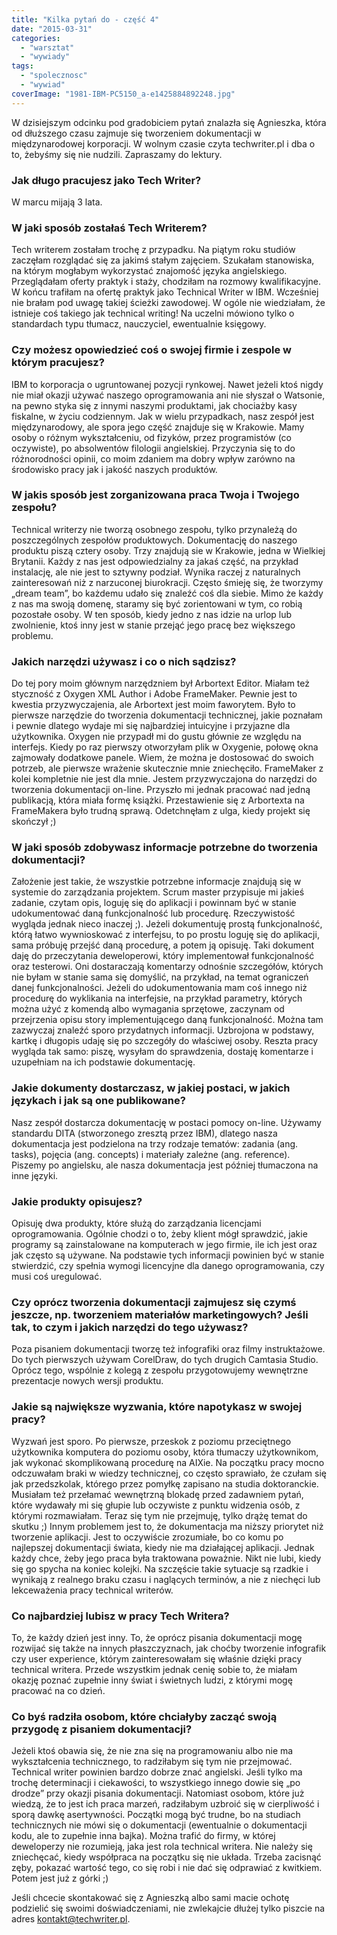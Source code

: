 ```yaml
---
title: "Kilka pytań do - część 4"
date: "2015-03-31"
categories: 
  - "warsztat"
  - "wywiady"
tags: 
  - "spolecznosc"
  - "wywiad"
coverImage: "1981-IBM-PC5150_a-e1425884892248.jpg"
---
```


W dzisiejszym odcinku pod gradobiciem pytań znalazła się Agnieszka, która od dłuższego czasu zajmuje się tworzeniem dokumentacji w międzynarodowej korporacji. W wolnym czasie czyta techwriter.pl i dba o to, żebyśmy się nie nudzili. Zapraszamy do lektury.

### Jak długo pracujesz jako Tech Writer?

W marcu mijają 3 lata.

### W jaki sposób zostałaś Tech Writerem?

Tech writerem zostałam trochę z przypadku. Na piątym roku studiów zaczęłam rozglądać się za jakimś stałym zajęciem. Szukałam stanowiska, na którym mogłabym wykorzystać znajomość języka angielskiego. Przeglądałam oferty praktyk i staży, chodziłam na rozmowy kwalifikacyjne. W końcu trafiłam na ofertę praktyk jako Technical Writer w IBM. Wcześniej nie brałam pod uwagę takiej ścieżki zawodowej. W ogóle nie wiedziałam, że istnieje coś takiego jak technical writing! Na uczelni mówiono tylko o standardach typu tłumacz, nauczyciel, ewentualnie księgowy.

### Czy możesz opowiedzieć coś o swojej firmie i zespole w którym pracujesz?

IBM to korporacja o ugruntowanej pozycji rynkowej. Nawet jeżeli ktoś nigdy nie miał okazji używać naszego oprogramowania ani nie słyszał o Watsonie, na pewno styka się z innymi naszymi produktami, jak chociażby kasy fiskalne, w życiu codziennym. Jak w wielu przypadkach, nasz zespół jest międzynarodowy, ale spora jego część znajduje się w Krakowie. Mamy osoby o różnym wykształceniu, od fizyków, przez programistów (co oczywiste), po absolwentów filologii angielskiej. Przyczynia się to do różnorodności opinii, co moim zdaniem ma dobry wpływ zarówno na środowisko pracy jak i jakość naszych produktów.

### W jakis sposób jest zorganizowana praca Twoja i Twojego zespołu?

Technical writerzy nie tworzą osobnego zespołu, tylko przynależą do poszczególnych zespołów produktowych. Dokumentację do naszego produktu piszą cztery osoby. Trzy znajdują sie w Krakowie, jedna w Wielkiej Brytanii. Każdy z nas jest odpowiedzialny za jakaś część, na przykład instalację, ale nie jest to sztywny podział. Wynika raczej z naturalnych zainteresowań niż z narzuconej biurokracji. Często śmieję się, że tworzymy „dream team”, bo każdemu udało się znaleźć coś dla siebie. Mimo że każdy z nas ma swoją domenę, staramy się być zorientowani w tym, co robią pozostałe osoby. W ten sposób, kiedy jedno z nas idzie na urlop lub zwolnienie, ktoś inny jest w stanie przejąć jego pracę bez większego problemu.

### Jakich narzędzi używasz i co o nich sądzisz?

Do tej pory moim głównym narzędzniem był Arbortext Editor. Miałam też styczność z Oxygen XML Author i Adobe FrameMaker. Pewnie jest to kwestia przyzwyczajenia, ale Arbortext jest moim faworytem. Było to pierwsze narzędzie do tworzenia dokumentacji technicznej, jakie poznałam i pewnie dlatego wydaje mi się najbardziej intuicyjne i przyjazne dla użytkownika. Oxygen nie przypadł mi do gustu głównie ze względu na interfejs. Kiedy po raz pierwszy otworzyłam plik w Oxygenie, połowę okna zajmowały dodatkowe panele. Wiem, że można je dostosować do swoich potrzeb, ale pierwsze wrażenie skutecznie mnie zniechęciło. FrameMaker z kolei kompletnie nie jest dla mnie. Jestem przyzwyczajona do narzędzi do tworzenia dokumentacji on-line. Przyszło mi jednak pracować nad jedną publikacją, która miała formę książki. Przestawienie się z Arbortexta na FrameMakera było trudną sprawą. Odetchnęłam z ulga, kiedy projekt się skończył ;)

### W jaki sposób zdobywasz informacje potrzebne do tworzenia dokumentacji?

Założenie jest takie, że wszystkie potrzebne informacje znajdują się w systemie do zarządzania projektem. Scrum master przypisuje mi jakieś zadanie, czytam opis, loguję się do aplikacji i powinnam być w stanie udokumentować daną funkcjonalność lub procedurę. Rzeczywistość wygląda jednak nieco inaczej ;). Jeżeli dokumentuję prostą funkcjonalność, którą łatwo wywnioskować z interfejsu, to po prostu loguję się do aplikacji, sama próbuję przejść daną procedurę, a potem ją opisuję. Taki dokument daję do przeczytania deweloperowi, który implementował funkcjonalność oraz testerowi. Oni dostaraczają komentarzy odnośnie szczegółów, których nie byłam w stanie sama się domyślić, na przykład, na temat ograniczeń danej funkcjonalności. Jeżeli do udokumentowania mam coś innego niż procedurę do wyklikania na interfejsie, na przykład parametry, których można użyć z komendą albo wymagania sprzętowe, zaczynam od przejrzenia opisu story implementującego daną funkcjonalność. Można tam zazwyczaj znaleźć sporo przydatnych informacji. Uzbrojona w podstawy, kartkę i długopis udaję się po szczegóły do właściwej osoby. Reszta pracy wygląda tak samo: piszę, wysyłam do sprawdzenia, dostaję komentarze i uzupełniam na ich podstawie dokumentację.

### Jakie dokumenty dostarczasz, w jakiej postaci, w jakich językach i jak są one publikowane?

Nasz zespół dostarcza dokumentację w postaci pomocy on-line. Używamy standardu DITA (stworzonego zresztą przez IBM), dlatego nasza dokumentacja jest podzielona na trzy rodzaje tematów: zadania (ang. tasks), pojęcia (ang. concepts) i materiały zależne (ang. reference). Piszemy po angielsku, ale nasza dokumentacja jest później tłumaczona na inne języki.

### Jakie produkty opisujesz?

Opisuję dwa produkty, które służą do zarządzania licencjami oprogramowania. Ogólnie chodzi o to, żeby klient mógł sprawdzić, jakie programy są zainstalowane na komputerach w jego firmie, ile ich jest oraz jak często są używane. Na podstawie tych informacji powinien być w stanie stwierdzić, czy spełnia wymogi licencyjne dla danego oprogramowania, czy musi coś uregulować.

### Czy oprócz tworzenia dokumentacji zajmujesz się czymś jeszcze, np. tworzeniem materiałów marketingowych? Jeśli tak, to czym i jakich narzędzi do tego używasz?

Poza pisaniem dokumentacji tworzę też infografiki oraz filmy instruktażowe. Do tych pierwszych używam CorelDraw, do tych drugich Camtasia Studio. Oprócz tego, wspólnie z kolegą z zespołu przygotowujemy wewnętrzne prezentacje nowych wersji produktu.

### Jakie są największe wyzwania, które napotykasz w swojej pracy?

Wyzwań jest sporo. Po pierwsze, przeskok z poziomu przeciętnego użytkownika komputera do poziomu osoby, która tłumaczy użytkownikom, jak wykonać skomplikowaną procedurę na AIXie. Na początku pracy mocno odczuwałam braki w wiedzy technicznej, co często sprawiało, że czułam się jak przedszkolak, którego przez pomyłkę zapisano na studia doktoranckie. Musiałam też przełamać wewnętrzną blokadę przed zadawniem pytań, które wydawały mi się głupie lub oczywiste z punktu widzenia osób, z którymi rozmawiałam. Teraz się tym nie przejmuję, tylko drążę temat do skutku ;) Innym problemem jest to, że dokumentacja ma niższy priorytet niż tworzenie aplikacji. Jest to oczywiście zrozumiałe, bo co komu po najlepszej dokumentacji świata, kiedy nie ma działającej aplikacji. Jednak każdy chce, żeby jego praca była traktowana poważnie. Nikt nie lubi, kiedy się go spycha na koniec kolejki. Na szczęście takie sytuacje są rzadkie i wynikają z realnego braku czasu i naglących terminów, a nie z niechęci lub lekceważenia pracy technical writerów.

### Co najbardziej lubisz w pracy Tech Writera?

To, że każdy dzień jest inny. To, że oprócz pisania dokumentacji mogę rozwijać się także na innych płaszczyznach, jak choćby tworzenie infografik czy user experience, którym zainteresowałam się właśnie dzięki pracy technical writera. Przede wszystkim jednak cenię sobie to, że miałam okazję poznać zupełnie inny świat i świetnych ludzi, z którymi mogę pracować na co dzień.

### Co byś radziła osobom, które chciałyby zacząć swoją przygodę z pisaniem dokumentacji?

Jeżeli ktoś obawia się, że nie zna się na programowaniu albo nie ma wykształcenia technicznego, to radziłabym się tym nie przejmować. Technical writer powinien bardzo dobrze znać angielski. Jeśli tylko ma trochę determinacji i ciekawości, to wszystkiego innego dowie się „po drodze” przy okazji pisania dokumentacji. Natomiast osobom, które już wiedzą, że to jest ich praca marzeń, radziłabym uzbroić się w cierpliwość i sporą dawkę asertywności. Początki mogą być trudne, bo na studiach technicznych nie mówi się o dokumentacji (ewentualnie o dokumentacji kodu, ale to zupełnie inna bajka). Można trafić do firmy, w której deweloperzy nie rozumieją, jaka jest rola technical writera. Nie należy się zniechęcać, kiedy współpraca na początku się nie układa. Trzeba zacisnąć zęby, pokazać wartość tego, co się robi i nie dać się odprawiać z kwitkiem. Potem jest już z górki ;)

Jeśli chcecie skontakować się z Agnieszką albo sami macie ochotę podzielić się swoimi doświadczeniami, nie zwlekajcie dłużej tylko piszcie na adres [kontakt@techwriter.pl](mailto:kontakt@techwriter.pl).
